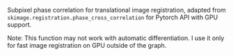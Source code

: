 Subpixel phase correlation for translational image registration, adapted from `skimage.registration.phase_cross_correlation` for Pytorch API with GPU support. 

Note: This function may not work with automatic differentiation. I use it only for fast image registration on GPU outside of the graph. 
